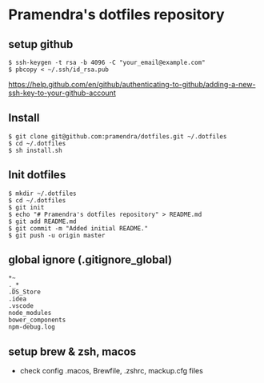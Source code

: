 # Pramendra's dotfiles repository

## setup github
```
$ ssh-keygen -t rsa -b 4096 -C "your_email@example.com"
$ pbcopy < ~/.ssh/id_rsa.pub
```
https://help.github.com/en/github/authenticating-to-github/adding-a-new-ssh-key-to-your-github-account

## Install 
```
$ git clone git@github.com:pramendra/dotfiles.git ~/.dotfiles
$ cd ~/.dotfiles
$ sh install.sh
```

## Init dotfiles 
```
$ mkdir ~/.dotfiles
$ cd ~/.dotfiles
$ git init
$ echo "# Pramendra's dotfiles repository" > README.md
$ git add README.md
$ git commit -m "Added initial README."
$ git push -u origin master
```

## global ignore (.gitignore_global)

```
*~
._*
.DS_Store
.idea
.vscode
node_modules
bower_components
npm-debug.log
```
## setup brew & zsh, macos
* check config .macos, Brewfile, .zshrc, mackup.cfg files
